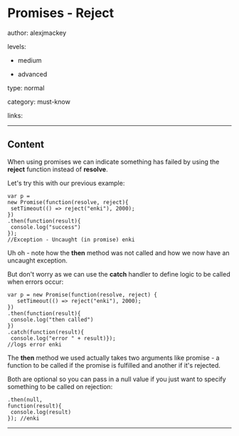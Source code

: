 # Promises - Reject
author: alexjmackey

levels:

  - medium

  - advanced

type: normal

category: must-know

links:

---
## Content

When using promises we can indicate something has failed by using the **reject** function instead of **resolve**.

Let's try this with our previous example:

```
var p = 
new Promise(function(resolve, reject){  
 setTimeout(() => reject("enki"), 2000);
})
.then(function(result){
 console.log("success")
}); 
//Exception - Uncaught (in promise) enki
```

Uh oh - note how the **then** method was not called and how we now have an uncaught exception.

But don't worry as we can use the **catch** handler to define logic to be called when errors occur:

```
var p = new Promise(function(resolve, reject) {  
   setTimeout(() => reject("enki"), 2000);
})
.then(function(result){
 console.log("then called")
})
.catch(function(result){
 console.log("error " + result)});
//logs error enki
```

The **then** method we used actually takes two arguments like promise - a function to be called if the promise is fulfilled and another if it's rejected.
 
Both are optional so you can pass in a null value if you just want to specify something to be called on rejection:

```
.then(null, 
function(result){
 console.log(result)
}); //enki
```

---
